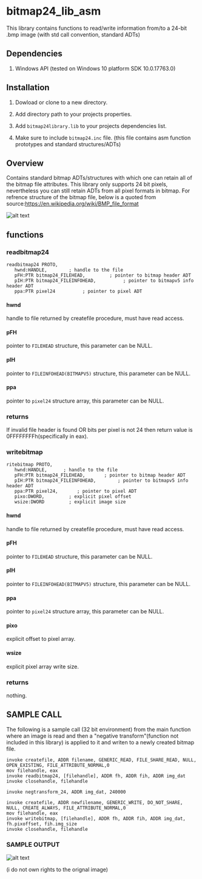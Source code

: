 # bitmap24_lib_asm
This library contains functions to read/write information from/to a 24-bit .bmp image (with std call convention, standard ADTs)

## Dependencies
  1. Windows API
    (tested on Windows 10 platform SDK 10.0.17763.0)

## Installation
  1. Dowload or clone to a new directory.
  
  2. Add directory path to your projects properties.
  
  3. Add `bitmap24library.lib` to your projects dependencies list.
  
  4. Make sure to include `bitmap24.inc` file. (this file contains asm function prototypes and standard structures/ADTs)

## Overview
  Contains standard bitmap ADTs/structures with which one can retain all of the bitmap file attributes. This library only supports 24 bit pixels, nevertheless you can still retain ADTs from all pixel formats in bitmap. For refrence structure of the bitmap file, below is a quoted from source:https://en.wikipedia.org/wiki/BMP_file_format
  
  ![alt text](https://upload.wikimedia.org/wikipedia/commons/c/c4/BMPfileFormat.png)
  
## functions

### readbitmap24
  ```
  readbitmap24 PROTO, 
     hwnd:HANDLE,        ; handle to the file 
     pFH:PTR bitmap24_FILEHEAD,         ; pointer to bitmap header ADT  
     pIH:PTR bitmap24_FILEINFOHEAD,          ; pointer to bitmapv5 info header ADT 
     ppa:PTR pixel24          ; pointer to pixel ADT
  ```
     
   #### hwnd
handle to file returned by createfile procedure, must have read access.
   
   #### pFH
pointer to `FILEHEAD` structure, this parameter can be NULL.
    
   #### pIH
pointer to `FILEINFOHEAD(BITMAPV5)` structure, this parameter can be NULL.
    
   #### ppa
pointer to `pixel24` structure array, this parameter can be NULL.

   ### returns
If invalid file header is found OR bits per pixel is not 24 then return value is 0FFFFFFFFh(specifically in eax).
    
### writebitmap
  ```
  ritebitmap PROTO, 
     hwnd:HANDLE,      ; handle to the file 
     pFH:PTR bitmap24_FILEHEAD,       ; pointer to bitmap header ADT 
     pIH:PTR bitmap24_FILEINFOHEAD,        ; pointer to bitmapv5 info header ADT         
     ppa:PTR pixel24,       ; pointer to pixel ADT        
     pixo:DWORD,         ; explicit pixel offset 
     wsize:DWORD         ; explicit image size
  ```
     
   #### hwnd
handle to file returned by createfile procedure, must have read access.
   
   #### pFH
pointer to `FILEHEAD` structure, this parameter can be NULL.
    
   #### pIH
pointer to `FILEINFOHEAD(BITMAPV5)` structure, this parameter can be NULL.
    
   #### ppa
pointer to `pixel24` structure array, this parameter can be NULL.
    
   #### pixo
explicit offset to pixel array.
    
   #### wsize
explicit pixel array write size.

   ### returns
nothing.

## SAMPLE CALL
The following is a sample call (32 bit environment) from the main function where an image is read and then a "negative transform"(function not included in this library) is applied to it and writen to a newly created bitmap file.  
```
invoke createfile, ADDR filename, GENERIC_READ, FILE_SHARE_READ, NULL, OPEN_EXISTING, FILE_ATTRIBUTE_NORMAL,0
mov filehandle, eax 
invoke readbitmap24, [filehandle], ADDR fh, ADDR fih, ADDR img_dat
invoke closehandle, filehandle

invoke negtransform_24, ADDR img_dat, 240000

invoke createfile, ADDR newfilename, GENERIC_WRITE, DO_NOT_SHARE, NULL, CREATE_ALWAYS, FILE_ATTRIBUTE_NORMAL,0
mov filehandle, eax
invoke writebitmap, [filehandle], ADDR fh, ADDR fih, ADDR img_dat, fh.pixoffset, fih.img_size  
invoke closehandle, filehandle
```
### SAMPLE OUTPUT

  ![alt text](https://i.imgur.com/NCK14wN.png)
  
  (i do not own rights to the orignal image)
